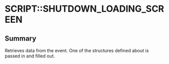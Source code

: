 # SCRIPT::SHUTDOWN_LOADING_SCREEN

## Summary
Retrieves data from the event. One of the structures defined about is passed in and filled out.